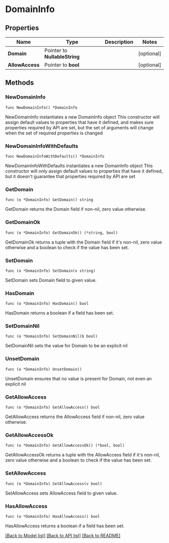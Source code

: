 # DomainInfo

## Properties

Name | Type | Description | Notes
------------ | ------------- | ------------- | -------------
**Domain** | Pointer to **NullableString** |  | [optional] 
**AllowAccess** | Pointer to **bool** |  | [optional] 

## Methods

### NewDomainInfo

`func NewDomainInfo() *DomainInfo`

NewDomainInfo instantiates a new DomainInfo object
This constructor will assign default values to properties that have it defined,
and makes sure properties required by API are set, but the set of arguments
will change when the set of required properties is changed

### NewDomainInfoWithDefaults

`func NewDomainInfoWithDefaults() *DomainInfo`

NewDomainInfoWithDefaults instantiates a new DomainInfo object
This constructor will only assign default values to properties that have it defined,
but it doesn't guarantee that properties required by API are set

### GetDomain

`func (o *DomainInfo) GetDomain() string`

GetDomain returns the Domain field if non-nil, zero value otherwise.

### GetDomainOk

`func (o *DomainInfo) GetDomainOk() (*string, bool)`

GetDomainOk returns a tuple with the Domain field if it's non-nil, zero value otherwise
and a boolean to check if the value has been set.

### SetDomain

`func (o *DomainInfo) SetDomain(v string)`

SetDomain sets Domain field to given value.

### HasDomain

`func (o *DomainInfo) HasDomain() bool`

HasDomain returns a boolean if a field has been set.

### SetDomainNil

`func (o *DomainInfo) SetDomainNil(b bool)`

 SetDomainNil sets the value for Domain to be an explicit nil

### UnsetDomain
`func (o *DomainInfo) UnsetDomain()`

UnsetDomain ensures that no value is present for Domain, not even an explicit nil
### GetAllowAccess

`func (o *DomainInfo) GetAllowAccess() bool`

GetAllowAccess returns the AllowAccess field if non-nil, zero value otherwise.

### GetAllowAccessOk

`func (o *DomainInfo) GetAllowAccessOk() (*bool, bool)`

GetAllowAccessOk returns a tuple with the AllowAccess field if it's non-nil, zero value otherwise
and a boolean to check if the value has been set.

### SetAllowAccess

`func (o *DomainInfo) SetAllowAccess(v bool)`

SetAllowAccess sets AllowAccess field to given value.

### HasAllowAccess

`func (o *DomainInfo) HasAllowAccess() bool`

HasAllowAccess returns a boolean if a field has been set.


[[Back to Model list]](../README.md#documentation-for-models) [[Back to API list]](../README.md#documentation-for-api-endpoints) [[Back to README]](../README.md)


